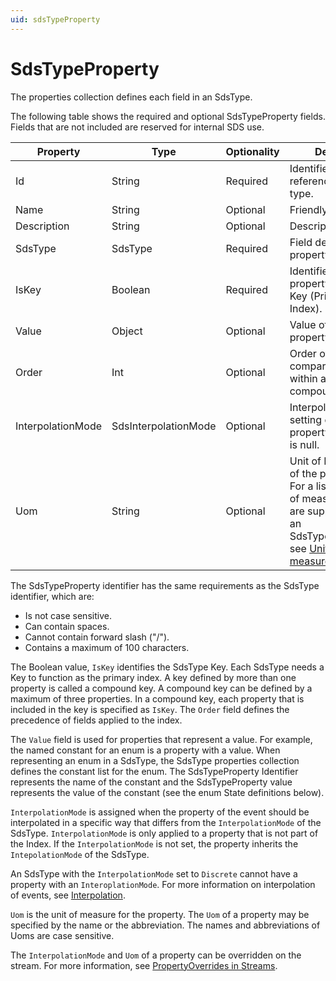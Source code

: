 ```yaml
---
uid: sdsTypeProperty
---
```


# SdsTypeProperty

The properties collection defines each field in an SdsType.

The following table shows the required and optional SdsTypeProperty fields. Fields that are not included are reserved for internal SDS use.

|          Property         | Type                    | Optionality | Details |
|---------------------------|-------------------------|-------------|---------|
| Id                        | String                  | Required    | Identifier for referencing the type. |
| Name                      | String                  | Optional    | Friendly name. |
| Description               | String                  | Optional    | Description text. |
| SdsType                   | SdsType                 | Required    | Field defining the property's Type. |
| IsKey                     | Boolean                 | Required    | Identifies the property as the Key (Primary Index). |
| Value                     | Object                  | Optional    | Value of the property. |
| Order                     | Int                     | Optional    | Order of comparison within a compound index. |
| InterpolationMode         | SdsInterpolationMode    | Optional    | Interpolation setting of the property. Default is null. |
| Uom                       | String                  | Optional    | Unit of Measure of the property. For a list of units of measures that are supported for an SdsTypeProperty, see [Units of measure](xref:SupportedUOM). |

The SdsTypeProperty identifier has the same requirements as the SdsType identifier, which are:

- Is not case sensitive.
- Can contain spaces.
- Cannot contain forward slash ("/").
- Contains a maximum of 100 characters. 

The Boolean value, `IsKey` identifies the SdsType Key. Each SdsType needs a Key to function as the primary index. A key defined by more than one property is called a compound key. A compound key can be defined by a maximum of three properties. In a compound key, each property that is included in the key is specified as `IsKey`. The `Order` field defines the precedence of fields applied to the index.

The `Value` field is used for properties that represent a value. For example, the named constant for an enum is a property with a value. When representing an enum in a SdsType, the SdsType properties collection defines the constant list for the enum. The SdsTypeProperty Identifier represents the name of the constant and the SdsTypeProperty value represents the value of the constant (see the enum State definitions below).

`InterpolationMode` is assigned when the property of the event should be interpolated in a specific way that differs from the `InterpolationMode` of the SdsType. `InterpolationMode` is only applied to a property that is not part of the Index. If the `InterpolationMode` is not set, the property inherits the `IntepolationMode` of the SdsType.

An SdsType with the `InterpolationMode` set to ``Discrete`` cannot have a property with an `InteroplationMode`. For more information on interpolation of events, see [Interpolation](xref:ReadCharacteristics#interpolation).

`Uom` is the unit of measure for the property. The `Uom` of a property may be specified by the name or the abbreviation. The names and abbreviations of Uoms are case sensitive.

The `InterpolationMode` and `Uom` of a property can be overridden on the stream. For more information, see [PropertyOverrides in Streams](xref:sdsStreams#propertyoverrides).
